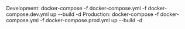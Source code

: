 Development: docker-compose -f docker-compose.yml -f docker-compose.dev.yml up --build -d
Production: docker-compose -f docker-compose.yml -f docker-compose.prod.yml up --build -d